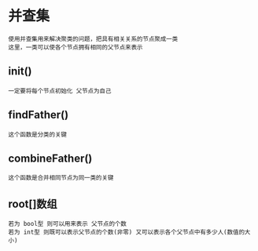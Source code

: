 # 并查集
	使用并查集用来解决聚类的问题，把具有相关关系的节点聚成一类
	这里，一类可以使各个节点拥有相同的父节点来表示
## init()
	一定要将每个节点初始化 父节点为自己
## findFather()
	这个函数是分类的关键
## combineFather()
	这个函数是合并相同节点为同一类的关键
## root[]数组
	若为 bool型 则可以用来表示 父节点的个数
	若为 int型 则既可以表示父节点的个数(非零) 又可以表示各个父节点中有多少人(数值的大小)
